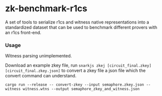 # zk-benchmark-r1cs

A set of tools to serialize r1cs and witness native representations into a standardized dataset that can be used to benchmark different provers with an r1cs front-end.

### Usage

Witness parsing unimplemented.

Download an example zkey file, run `snarkjs zkej [circuit_final.zkey] [circuit_final.zkey.json]` to convert a zkey file a json file which the convert command can understand.

```
cargo run --release -- convert-zkey --input semaphore.zkey.json --witness witness.wtns --output semaphore_zkey_and_witness.json
```
